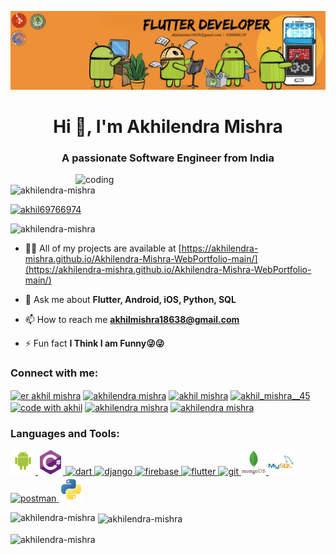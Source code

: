 ![logo](https://github.com/Akhilendra-Mishra/Akhilendra-Mishra/blob/main/flutter%20b.png)
<h1 align="center">Hi 👋, I'm Akhilendra Mishra</h1>
<h3 align="center">A passionate Software Engineer from India</h3>

<img align = "right" alt= "coding" width = "400" src="https://user-images.githubusercontent.com/55389276/140866485-8fb1c876-9a8f-4d6a-98dc-08c4981eaf70.gif">

<p align="left"> <img src="https://komarev.com/ghpvc/?username=akhilendra-mishra&label=Profile%20views&color=0e75b6&style=flat" alt="akhilendra-mishra" /> </p>

<p align="left"> <a href="https://twitter.com/akhil69766974" target="blank"><img src="https://img.shields.io/twitter/follow/akhil69766974?logo=twitter&style=for-the-badge" alt="akhil69766974" /></a> </p>

<p align="left"> <img src="https://komarev.com/ghpvc/?username=akhilendra-mishra&label=Profile%20views&color=0e75b6&style=flat" alt="akhilendra-mishra" /> </p>

- 👨‍💻 All of my projects are available at [https://akhilendra-mishra.github.io/Akhilendra-Mishra-WebPortfolio-main/](https://akhilendra-mishra.github.io/Akhilendra-Mishra-WebPortfolio-main/)

- 💬 Ask me about **Flutter, Android, iOS, Python, SQL**

- 📫 How to reach me **akhilmishra18638@gmail.com**

- ⚡ Fun fact **I Think I am Funny😜😜**

<h3 align="left">Connect with me:</h3>
<p align="left">
<a href="https://twitter.com/er akhil mishra" target="blank"><img align="center" src="https://raw.githubusercontent.com/rahuldkjain/github-profile-readme-generator/master/src/images/icons/Social/twitter.svg" alt="er akhil mishra" height="30" width="40" /></a>
<a href="https://linkedin.com/in/akhilendra mishra" target="blank"><img align="center" src="https://raw.githubusercontent.com/rahuldkjain/github-profile-readme-generator/master/src/images/icons/Social/linked-in-alt.svg" alt="akhilendra mishra" height="30" width="40" /></a>
<a href="https://fb.com/akhil mishra" target="blank"><img align="center" src="https://raw.githubusercontent.com/rahuldkjain/github-profile-readme-generator/master/src/images/icons/Social/facebook.svg" alt="akhil mishra" height="30" width="40" /></a>
<a href="https://instagram.com/akhil_mishra__45" target="blank"><img align="center" src="https://raw.githubusercontent.com/rahuldkjain/github-profile-readme-generator/master/src/images/icons/Social/instagram.svg" alt="akhil_mishra__45" height="30" width="40" /></a>
<a href="https://www.youtube.com/c/code with akhil" target="blank"><img align="center" src="https://raw.githubusercontent.com/rahuldkjain/github-profile-readme-generator/master/src/images/icons/Social/youtube.svg" alt="code with akhil" height="30" width="40" /></a>
<a href="https://www.hackerrank.com/akhilendra mishra" target="blank"><img align="center" src="https://raw.githubusercontent.com/rahuldkjain/github-profile-readme-generator/master/src/images/icons/Social/hackerrank.svg" alt="akhilendra mishra" height="30" width="40" /></a>
<a href="https://www.leetcode.com/akhilendra mishra" target="blank"><img align="center" src="https://raw.githubusercontent.com/rahuldkjain/github-profile-readme-generator/master/src/images/icons/Social/leet-code.svg" alt="akhilendra mishra" height="30" width="40" /></a>
</p>

<h3 align="left">Languages and Tools:</h3>
<p align="left"> <a href="https://developer.android.com" target="_blank" rel="noreferrer"> <img src="https://raw.githubusercontent.com/devicons/devicon/master/icons/android/android-original-wordmark.svg" alt="android" width="40" height="40"/> </a> <a href="https://www.w3schools.com/cs/" target="_blank" rel="noreferrer"> <img src="https://raw.githubusercontent.com/devicons/devicon/master/icons/csharp/csharp-original.svg" alt="csharp" width="40" height="40"/> </a> <a href="https://dart.dev" target="_blank" rel="noreferrer"> <img src="https://www.vectorlogo.zone/logos/dartlang/dartlang-icon.svg" alt="dart" width="40" height="40"/> </a> <a href="https://www.djangoproject.com/" target="_blank" rel="noreferrer"> <img src="https://cdn.worldvectorlogo.com/logos/django.svg" alt="django" width="40" height="40"/> </a> <a href="https://firebase.google.com/" target="_blank" rel="noreferrer"> <img src="https://www.vectorlogo.zone/logos/firebase/firebase-icon.svg" alt="firebase" width="40" height="40"/> </a> <a href="https://flutter.dev" target="_blank" rel="noreferrer"> <img src="https://www.vectorlogo.zone/logos/flutterio/flutterio-icon.svg" alt="flutter" width="40" height="40"/> </a> <a href="https://git-scm.com/" target="_blank" rel="noreferrer"> <img src="https://www.vectorlogo.zone/logos/git-scm/git-scm-icon.svg" alt="git" width="40" height="40"/> </a> <a href="https://www.mongodb.com/" target="_blank" rel="noreferrer"> <img src="https://raw.githubusercontent.com/devicons/devicon/master/icons/mongodb/mongodb-original-wordmark.svg" alt="mongodb" width="40" height="40"/> </a> <a href="https://www.mysql.com/" target="_blank" rel="noreferrer"> <img src="https://raw.githubusercontent.com/devicons/devicon/master/icons/mysql/mysql-original-wordmark.svg" alt="mysql" width="40" height="40"/> </a> <a href="https://postman.com" target="_blank" rel="noreferrer"> <img src="https://www.vectorlogo.zone/logos/getpostman/getpostman-icon.svg" alt="postman" width="40" height="40"/> </a> <a href="https://www.python.org" target="_blank" rel="noreferrer"> <img src="https://raw.githubusercontent.com/devicons/devicon/master/icons/python/python-original.svg" alt="python" width="40" height="40"/> </a> </p>

<p><img align="left" src="https://github-readme-stats.vercel.app/api/top-langs?username=akhilendra-mishra&show_icons=true&locale=en&layout=compact" alt="akhilendra-mishra" /></p>

<p>&nbsp;<img align="center" src="https://github-readme-stats.vercel.app/api?username=akhilendra-mishra&show_icons=true&locale=en" alt="akhilendra-mishra" /></p>

<p><img align="center" src="https://github-readme-streak-stats.herokuapp.com/?user=akhilendra-mishra&" alt="akhilendra-mishra" /></p>

